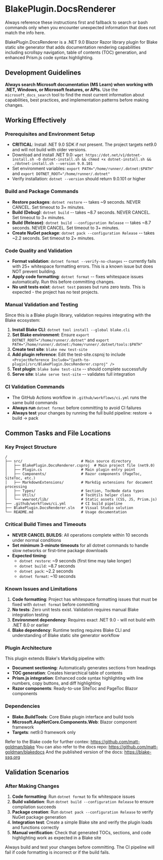 # BlakePlugin.DocsRenderer

Always reference these instructions first and fallback to search or bash commands only when you encounter unexpected information that does not match the info here.

BlakePlugin.DocsRenderer is a .NET 9.0 Blazor Razor library plugin for Blake static site generator that adds documentation rendering capabilities including scrollspy navigation, table of contents (TOC) generation, and enhanced Prism.js code syntax highlighting.

## Development Guidelines

**Always search Microsoft documentation (MS Learn) when working with .NET, Windows, or Microsoft features, or APIs.** Use the `microsoft_docs_search` tool to find the most current information about capabilities, best practices, and implementation patterns before making changes.

## Working Effectively

### Prerequisites and Environment Setup
- **CRITICAL**: Install .NET 9.0 SDK if not present. The project targets net9.0 and will not build with older versions.
- Download and install .NET 9.0: `wget https://dot.net/v1/dotnet-install.sh -O dotnet-install.sh && chmod +x dotnet-install.sh && ./dotnet-install.sh --version 9.0.101`
- Set environment variables: `export PATH="/home/runner/.dotnet:$PATH"` and `export DOTNET_ROOT="/home/runner/.dotnet"`
- Verify installation: `dotnet --version` should return 9.0.101 or higher

### Build and Package Commands
- **Restore packages**: `dotnet restore` -- takes ~9 seconds. NEVER CANCEL. Set timeout to 3+ minutes.
- **Build (Debug)**: `dotnet build` -- takes ~8.7 seconds. NEVER CANCEL. Set timeout to 3+ minutes.
- **Build (Release)**: `dotnet build --configuration Release` -- takes ~8.7 seconds. NEVER CANCEL. Set timeout to 3+ minutes.
- **Create NuGet package**: `dotnet pack --configuration Release` -- takes ~2.2 seconds. Set timeout to 2+ minutes.

### Code Quality and Validation
- **Format validation**: `dotnet format --verify-no-changes` -- currently fails with 25+ whitespace formatting errors. This is a known issue but does NOT prevent building.
- **Apply code formatting**: `dotnet format` -- fixes whitespace issues automatically. Run this before committing changes.
- **No unit tests exist**: `dotnet test` passes but runs zero tests. This is expected - the project has no test projects.

### Manual Validation and Testing
Since this is a Blake plugin library, validation requires integrating with the Blake ecosystem:

1. **Install Blake CLI**: `dotnet tool install --global blake.cli`
2. **Set Blake environment**: Ensure `export DOTNET_ROOT="/home/runner/.dotnet"` and `export PATH="/home/runner/.dotnet:/home/runner/.dotnet/tools:$PATH"`
3. **Create test site**: `blake new test-site`
4. **Add plugin reference**: Edit the test-site.csproj to include `<ProjectReference Include="[path-to-plugin]/src/BlakePlugin.DocsRenderer.csproj" />`
5. **Test plugin**: `blake bake test-site` -- should complete successfully
6. **Serve site**: `blake serve test-site` -- validates full integration

### CI Validation Commands
- The GitHub Actions workflow in `.github/workflows/ci.yml` runs the same build commands
- **Always run** `dotnet format` before committing to avoid CI failures
- **Always test** your changes by running the full build pipeline: restore → build → pack

## Common Tasks and File Locations

### Key Project Structure
```
/
├── src/                           # Main source directory
│   ├── BlakePlugin.DocsRenderer.csproj  # Main project file (net9.0)
│   ├── Plugin.cs                  # Main plugin entry point
│   ├── Components/                # Razor components (PageToc, SiteToc, etc.)
│   ├── MarkdownExtensions/        # Markdig extensions for document processing
│   ├── Types/                     # Section, TocNode data types
│   ├── Utils/                     # TocUtils helper class
│   └── wwwroot/lib/               # Static assets (CSS, JS, Prism.js)
├── .github/workflows/ci.yml       # CI build pipeline
├── BlakePlugin.DocsRenderer.sln   # Visual Studio solution
└── README.md                      # Usage documentation
```

### Critical Build Times and Timeouts
- **NEVER CANCEL BUILDS**: All operations complete within 10 seconds under normal conditions
- **Set minimum 3-minute timeouts** for all dotnet commands to handle slow networks or first-time package downloads
- **Expected timing**:
  - `dotnet restore`: ~9 seconds (first time may take longer)
  - `dotnet build`: ~8.7 seconds  
  - `dotnet pack`: ~2.2 seconds
  - `dotnet format`: ~10 seconds

### Known Issues and Limitations
1. **Code formatting**: Project has whitespace formatting issues that must be fixed with `dotnet format` before committing
2. **No tests**: Zero unit tests exist. Validation requires manual Blake integration testing
3. **Environment dependency**: Requires exact .NET 9.0 - will not build with .NET 8.0 or earlier
4. **Blake dependency**: Runtime testing requires Blake CLI and understanding of Blake static site generator workflow

### Plugin Architecture
This plugin extends Blake's Markdig pipeline with:
- **Document sectioning**: Automatically generates sections from headings
- **TOC generation**: Creates hierarchical table of contents  
- **Prism.js integration**: Enhanced code syntax highlighting with line numbers, copy buttons, and diff highlighting
- **Razor components**: Ready-to-use SiteToc and PageToc Blazor components

### Dependencies
- **Blake.BuildTools**: Core Blake plugin interface and build tools
- **Microsoft.AspNetCore.Components.Web**: Blazor component framework
- **Targets**: net9.0 framework only

Refer to the Blake code for further contex: https://github.com/matt-goldman/blake
You can also refer to the docs repo: https://github.com/matt-goldman/blakedocs
And the published version of the docs: https://blake-ssg.org

## Validation Scenarios

### After Making Changes
1. **Code formatting**: Run `dotnet format` to fix whitespace issues
2. **Build validation**: Run `dotnet build --configuration Release` to ensure compilation succeeds
3. **Package creation**: Run `dotnet pack --configuration Release` to verify NuGet package generation
4. **Integration test**: Create a simple Blake site and verify the plugin loads and functions correctly
5. **Manual verification**: Check that generated TOCs, sections, and code highlighting work as expected in a Blake site

Always build and test your changes before committing. The CI pipeline will fail if code formatting is incorrect or if the build fails.
